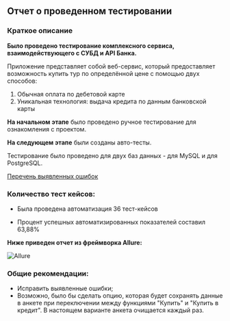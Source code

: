 ## Отчет о проведенном тестировании
### Краткое описание
**Было проведено тестирование комплексного сервиса, взаимодействующего с СУБД и API Банка.**

Приложение представляет собой веб-сервис, который предоставляет возможность купить тур по определённой цене с помощью двух способов:

1. Обычная оплата по дебетовой карте
2. Уникальная технология: выдача кредита по данным банковской карты

**На начальном этапе** было проведено ручное тестирование для ознакомления с проектом.

**На следующем этапе** были созданы авто-тесты.

Тестирование было проведено для двух баз данных - для MySQL и для PostgreSQL.

[Перечень выявленных ошибок](https://github.com/SotAnk/Diplomy/issues)

### Количество тест кейсов:
* Была проведена автоматизация 36 тест-кейсов

* Процент успешных автоматизированных показателей составил 63,88%

**Ниже приведен отчет из фреймворка Allure:**

![Allure](file:///C:/Users/Александр/Downloads/2022-04-03_13-56-25.png)


### Общие рекомендации:
* Исправить выявленные ошибки;
* Возможно, было бы сделать опцию, которая будет сохранять данные в анкете при переключении между функциями "Купить" и "Купить в кредит". В настоящем варианте анкета очищается каждый раз.